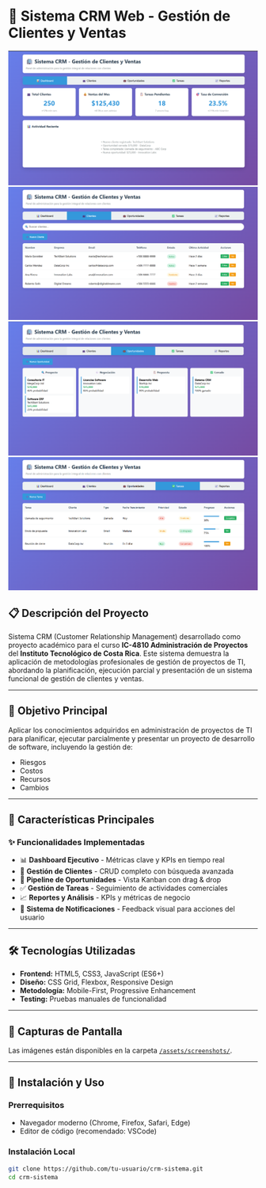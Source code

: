 # 🏢 Sistema CRM Web - Gestión de Clientes y Ventas

![Dashboard Principal](assets/screenshots/dashboard.png)
![Gestión de Clientes](assets/screenshots/clientes.png)
![Pipeline de Oportunidades](assets/screenshots/oportunidades.png)
![Gestión de Tareas](assets/screenshots/tareas.png)

## 📋 Descripción del Proyecto

Sistema CRM (Customer Relationship Management) desarrollado como proyecto académico para el curso **IC-4810 Administración de Proyectos** del **Instituto Tecnológico de Costa Rica**. Este sistema demuestra la aplicación de metodologías profesionales de gestión de proyectos de TI, abordando la planificación, ejecución parcial y presentación de un sistema funcional de gestión de clientes y ventas.

---

## 🎯 Objetivo Principal

Aplicar los conocimientos adquiridos en administración de proyectos de TI para planificar, ejecutar parcialmente y presentar un proyecto de desarrollo de software, incluyendo la gestión de:

- Riesgos
- Costos
- Recursos
- Cambios

---

## 🚀 Características Principales

### ✨ Funcionalidades Implementadas

- 📊 **Dashboard Ejecutivo** - Métricas clave y KPIs en tiempo real
- 👥 **Gestión de Clientes** - CRUD completo con búsqueda avanzada
- 💼 **Pipeline de Oportunidades** - Vista Kanban con drag & drop
- ✅ **Gestión de Tareas** - Seguimiento de actividades comerciales
- 📈 **Reportes y Análisis** - KPIs y métricas de negocio
- 🔔 **Sistema de Notificaciones** - Feedback visual para acciones del usuario

---

## 🛠️ Tecnologías Utilizadas

- **Frontend:** HTML5, CSS3, JavaScript (ES6+)
- **Diseño:** CSS Grid, Flexbox, Responsive Design
- **Metodología:** Mobile-First, Progressive Enhancement
- **Testing:** Pruebas manuales de funcionalidad

---

## 📱 Capturas de Pantalla

Las imágenes están disponibles en la carpeta [`/assets/screenshots/`](./assets/screenshots/).

---

## 🔧 Instalación y Uso

### Prerrequisitos

- Navegador moderno (Chrome, Firefox, Safari, Edge)
- Editor de código (recomendado: VSCode)

### Instalación Local

```bash
git clone https://github.com/tu-usuario/crm-sistema.git
cd crm-sistema